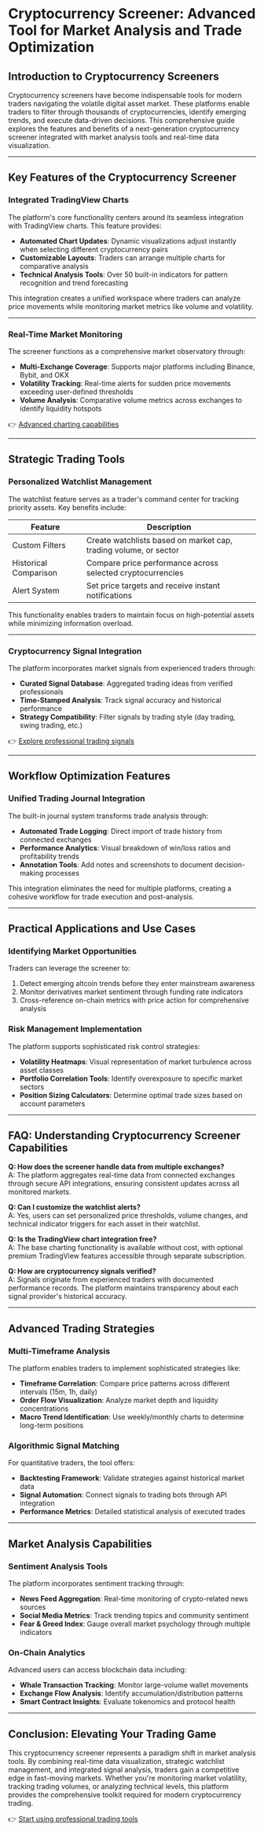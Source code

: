 # Cryptocurrency Screener: Advanced Tool for Market Analysis and Trade Optimization

## Introduction to Cryptocurrency Screeners

Cryptocurrency screeners have become indispensable tools for modern traders navigating the volatile digital asset market. These platforms enable traders to filter through thousands of cryptocurrencies, identify emerging trends, and execute data-driven decisions. This comprehensive guide explores the features and benefits of a next-generation cryptocurrency screener integrated with market analysis tools and real-time data visualization.

---

## Key Features of the Cryptocurrency Screener

### Integrated TradingView Charts

The platform's core functionality centers around its seamless integration with TradingView charts. This feature provides:

- **Automated Chart Updates**: Dynamic visualizations adjust instantly when selecting different cryptocurrency pairs
- **Customizable Layouts**: Traders can arrange multiple charts for comparative analysis
- **Technical Analysis Tools**: Over 50 built-in indicators for pattern recognition and trend forecasting

This integration creates a unified workspace where traders can analyze price movements while monitoring market metrics like volume and volatility.

---

### Real-Time Market Monitoring

The screener functions as a comprehensive market observatory through:

- **Multi-Exchange Coverage**: Supports major platforms including Binance, Bybit, and OKX
- **Volatility Tracking**: Real-time alerts for sudden price movements exceeding user-defined thresholds
- **Volume Analysis**: Comparative volume metrics across exchanges to identify liquidity hotspots

👉 [Advanced charting capabilities](https://bit.ly/okx-bonus)

---

## Strategic Trading Tools

### Personalized Watchlist Management

The watchlist feature serves as a trader's command center for tracking priority assets. Key benefits include:

| Feature | Description |
|---------|-------------|
| Custom Filters | Create watchlists based on market cap, trading volume, or sector |
| Historical Comparison | Compare price performance across selected cryptocurrencies |
| Alert System | Set price targets and receive instant notifications |

This functionality enables traders to maintain focus on high-potential assets while minimizing information overload.

---

### Cryptocurrency Signal Integration

The platform incorporates market signals from experienced traders through:

- **Curated Signal Database**: Aggregated trading ideas from verified professionals
- **Time-Stamped Analysis**: Track signal accuracy and historical performance
- **Strategy Compatibility**: Filter signals by trading style (day trading, swing trading, etc.)

👉 [Explore professional trading signals](https://bit.ly/okx-bonus)

---

## Workflow Optimization Features

### Unified Trading Journal Integration

The built-in journal system transforms trade analysis through:

- **Automated Trade Logging**: Direct import of trade history from connected exchanges
- **Performance Analytics**: Visual breakdown of win/loss ratios and profitability trends
- **Annotation Tools**: Add notes and screenshots to document decision-making processes

This integration eliminates the need for multiple platforms, creating a cohesive workflow for trade execution and post-analysis.

---

## Practical Applications and Use Cases

### Identifying Market Opportunities

Traders can leverage the screener to:

1. Detect emerging altcoin trends before they enter mainstream awareness
2. Monitor derivatives market sentiment through funding rate indicators
3. Cross-reference on-chain metrics with price action for comprehensive analysis

### Risk Management Implementation

The platform supports sophisticated risk control strategies:

- **Volatility Heatmaps**: Visual representation of market turbulence across asset classes
- **Portfolio Correlation Tools**: Identify overexposure to specific market sectors
- **Position Sizing Calculators**: Determine optimal trade sizes based on account parameters

---

## FAQ: Understanding Cryptocurrency Screener Capabilities

**Q: How does the screener handle data from multiple exchanges?**  
A: The platform aggregates real-time data from connected exchanges through secure API integrations, ensuring consistent updates across all monitored markets.

**Q: Can I customize the watchlist alerts?**  
A: Yes, users can set personalized price thresholds, volume changes, and technical indicator triggers for each asset in their watchlist.

**Q: Is the TradingView chart integration free?**  
A: The base charting functionality is available without cost, with optional premium TradingView features accessible through separate subscription.

**Q: How are cryptocurrency signals verified?**  
A: Signals originate from experienced traders with documented performance records. The platform maintains transparency about each signal provider's historical accuracy.

---

## Advanced Trading Strategies

### Multi-Timeframe Analysis

The platform enables traders to implement sophisticated strategies like:

- **Timeframe Correlation**: Compare price patterns across different intervals (15m, 1h, daily)
- **Order Flow Visualization**: Analyze market depth and liquidity concentrations
- **Macro Trend Identification**: Use weekly/monthly charts to determine long-term positions

### Algorithmic Signal Matching

For quantitative traders, the tool offers:

- **Backtesting Framework**: Validate strategies against historical market data
- **Signal Automation**: Connect signals to trading bots through API integration
- **Performance Metrics**: Detailed statistical analysis of executed trades

---

## Market Analysis Capabilities

### Sentiment Analysis Tools

The platform incorporates sentiment tracking through:

- **News Feed Aggregation**: Real-time monitoring of crypto-related news sources
- **Social Media Metrics**: Track trending topics and community sentiment
- **Fear & Greed Index**: Gauge overall market psychology through multiple indicators

### On-Chain Analytics

Advanced users can access blockchain data including:

- **Whale Transaction Tracking**: Monitor large-volume wallet movements
- **Exchange Flow Analysis**: Identify accumulation/distribution patterns
- **Smart Contract Insights**: Evaluate tokenomics and protocol health

---

## Conclusion: Elevating Your Trading Game

This cryptocurrency screener represents a paradigm shift in market analysis tools. By combining real-time data visualization, strategic watchlist management, and integrated signal analysis, traders gain a competitive edge in fast-moving markets. Whether you're monitoring market volatility, tracking trading volumes, or analyzing technical levels, this platform provides the comprehensive toolkit required for modern cryptocurrency trading.

👉 [Start using professional trading tools](https://bit.ly/okx-bonus)